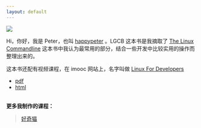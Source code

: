 ```yaml
---
layout: default
---
```


![](http://media.haoduoshipin.com/pic/lgcb/peter.png)

Hi，你好，我是 Peter，也叫 [happypeter](http://github.com/happypeter) 。LGCB 这本书是我摘取了 [The Linux Commandline](http://billie66.github.io/TLCL/)
这本书中我认为最常用的部分，结合一些开发中比较实用的操作而整理出来的。

这本书还配有视频课程，在 imooc 网站上，名字叫做 [Linux For Developers](http://www.imooc.com/learn/181)

- [pdf](http://media.haoduoshipin.com/lgcb/lgcb.pdf)
- [html](book)

<p><br /><b>更多我制作的课程：</b></p>

<blockquote>
<a href="http://haoqicat.com">
  好奇猫
</a>
</blockquote>
